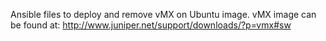 Ansible files to deploy and remove vMX on Ubuntu image.
vMX image can be found at: http://www.juniper.net/support/downloads/?p=vmx#sw
